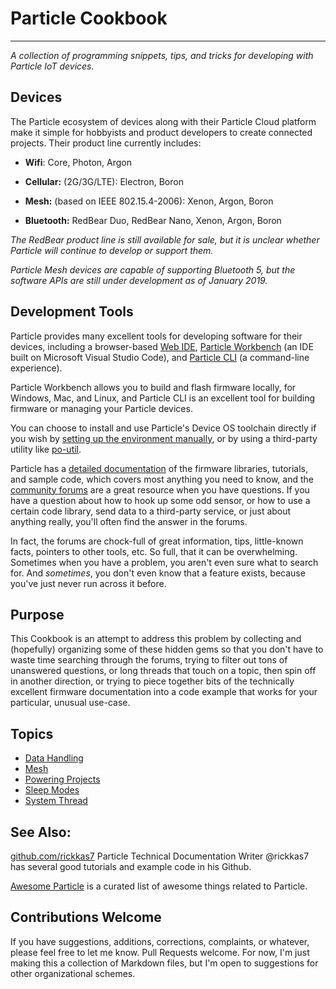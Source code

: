 # Particle Cookbook

* * *

_A collection of programming snippets, tips, and tricks for developing with
Particle IoT devices._

## Devices

The Particle ecosystem of devices along with their Particle Cloud platform
make it simple for hobbyists and product developers to create connected
projects. Their product line currently includes:

-   **Wifi**: Core, Photon, Argon

-   **Cellular:** (2G/3G/LTE): Electron, Boron

-   **Mesh:** (based on IEEE 802.15.4-2006): Xenon, Argon, Boron

-   **Bluetooth:** RedBear Duo, RedBear Nano, Xenon, Argon, Boron

_The RedBear product line is still available for sale, but it is unclear
whether Particle will continue to develop or support them._

_Particle Mesh devices are capable of supporting Bluetooth 5, but the
software APIs are still under development as of January 2019._

## Development Tools

Particle provides many excellent tools for developing software for their
devices, including a browser-based [Web IDE](https://build.particle.io/), [Particle Workbench](https://www.particle.io/workbench) (an IDE built on Microsoft Visual Studio Code), and [Particle CLI](https://docs.particle.io/tutorials/developer-tools/cli/) (a command-line experience).

Particle Workbench allows you to build and flash firmware locally, for Windows, Mac, and
Linux, and Particle CLI is an excellent tool for building firmware or managing your Particle devices.

You can choose to install and use Particle's Device OS toolchain directly if you wish by [setting up the environment manually](https://docs.particle.io/support/particle-tools-faq/local-build/), or by using a third-party utility like [po-util](https://po-util.com).

Particle has a [detailed documentation](https://docs.particle.io/reference/device-os/firmware) of the firmware libraries, tutorials,
and sample code, which covers most anything you need to know, and the
[community forums](https://community.particle.io/) are a great resource when you have questions.
If you have a question about how to hook up some odd sensor, or how to use
a certain code library, send data to a third-party service, or just about
anything really, you'll often find the answer in the forums.

In fact, the forums are chock-full of great information, tips, little-known
facts, pointers to other tools, etc. So full, that it can be overwhelming.
Sometimes when you have a problem, you aren't even sure what to search for.
And _sometimes_, you don't even know that a feature exists, because you've
just never run across it before.

## Purpose

This Cookbook is an attempt to address this problem by collecting and
(hopefully) organizing some of these hidden gems so that you don't have to
waste time searching through the forums, trying to filter out tons of
unanswered questions, or long threads that touch on a topic, then spin off
in another direction, or trying to piece together bits of the technically
excellent firmware documentation into a code example that works for your
particular, unusual use-case.

## Topics

-   [Data Handling](doc/data-handling.md)
-   [Mesh](doc/mesh.md)
-   [Powering Projects](doc/powering-projects.md)
-   [Sleep Modes](doc/sleep-modes.md)
-   [System Thread](doc/system-thread.md)

## See Also:
[github.com/rickkas7](https://github.com/rickkas7) Particle Technical Documentation Writer @rickkas7 has several good tutorials
and example code in his Github.

[Awesome Particle](https://github.com/particle-iot/awesome-particle) is a curated list of awesome things related to Particle.

## Contributions Welcome

If you have suggestions, additions, corrections, complaints, or whatever,
please feel free to let me know. Pull Requests welcome. For now, I'm just making this a collection
of Markdown files, but I'm open to suggestions for other organizational
schemes.
